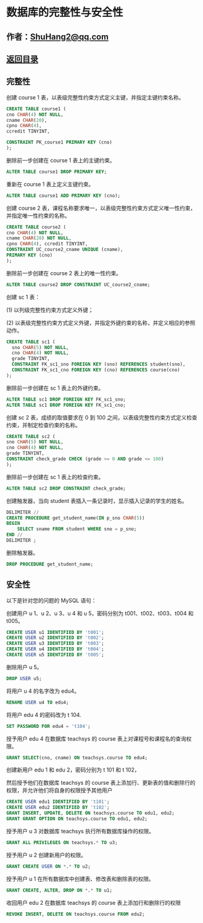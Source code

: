 # 数据库的完整性与安全性

## 作者：ShuHang2@qq.com

## [返回目录](MySQL.MD)

## 完整性

创建 course 1 表，以表级完整性约束方式定义主键，并指定主键约束名称。

```sql
CREATE TABLE course1 ( 
cno CHAR(4) NOT NULL, 
cname CHAR(20), 
cpno CHAR(4), 
ccredit TINYINT, 

CONSTRAINT PK_course1 PRIMARY KEY (cno)
);
```

删除前一步创建在 course 1 表上的主键约束。

```sql
ALTER TABLE course1 DROP PRIMARY KEY;
```

重新在 course 1 表上定义主键约束。

```sql
ALTER TABLE course1 ADD PRIMARY KEY (cno);
```

创建 course 2 表，课程名称要求唯一，以表级完整性约束方式定义唯一性约束，并指定唯一性约束的名称。

```sql
CREATE TABLE course2 ( 
cno CHAR(4) NOT NULL, 
cname CHAR(20) NOT NULL, 
cpno CHAR(4), ccredit TINYINT, 
CONSTRAINT UC_course2_cname UNIQUE (cname), 
PRIMARY KEY (cno) 
);
```

删除前一步创建在 course 2 表上的唯一性约束。

```sql
ALTER TABLE course2 DROP CONSTRAINT UC_course2_cname;
```

创建 sc 1 表：

(1) 以列级完整性约束方式定义外键；

(2) 以表级完整性约束方式定义外键，并指定外键约束的名称，并定义相应的参照动作。

```sql
CREATE TABLE sc1 (
  sno CHAR(5) NOT NULL,
  cno CHAR(4) NOT NULL,
  grade TINYINT,
  CONSTRAINT FK_sc1_sno FOREIGN KEY (sno) REFERENCES student(sno),
  CONSTRAINT FK_sc1_cno FOREIGN KEY (cno) REFERENCES course(cno)
);
```

删除前一步创建在 sc 1 表上的外键约束。

```sql
ALTER TABLE sc1 DROP FOREIGN KEY FK_sc1_sno;
ALTER TABLE sc1 DROP FOREIGN KEY FK_sc1_cno;
```

创建 sc 2 表，成绩的取值要求在 0 到 100 之间，以表级完整性约束方式定义检查约束，并制定检查约束的名称。

```sql
CREATE TABLE sc2 ( 
sno CHAR(5) NOT NULL, 
cno CHAR(4) NOT NULL, 
grade TINYINT, 
CONSTRAINT check_grade CHECK (grade >= 0 AND grade <= 100) 
);
```

删除前一步创建在 sc 1 表上的检查约束。

```sql
ALTER TABLE sc2 DROP CONSTRAINT check_grade;
```

创建触发器，当向 student 表插入一条记录时，显示插入记录的学生的姓名。  

```sql
DELIMITER // 
CREATE PROCEDURE get_student_name(IN p_sno CHAR(5)) 
BEGIN 
    SELECT sname FROM student WHERE sno = p_sno; 
END // 
DELIMITER ;
```

删除触发器。

```sql
DROP PROCEDURE get_student_name;
```

## 安全性

以下是针对您的问题的 MySQL 语句：

创建用户 u 1、u 2、u 3、u 4 和 u 5，密码分别为 t001、t002、t003、t004 和 t005。

```sql
CREATE USER u1 IDENTIFIED BY 't001';
CREATE USER u2 IDENTIFIED BY 't002';
CREATE USER u3 IDENTIFIED BY 't003';
CREATE USER u4 IDENTIFIED BY 't004';
CREATE USER u5 IDENTIFIED BY 't005';
```

删除用户 u 5。

```sql
DROP USER u5;
```

将用户 u 4 的名字改为 edu4。

```sql
RENAME USER u4 TO edu4;
```

将用户 edu 4 的密码改为 t 104.

```sql
SET PASSWORD FOR edu4 = 't104';
```

授予用户 edu 4 在数据库 teachsys 的 course 表上对课程号和课程名的查询权限。

```sql
GRANT SELECT(cno, cname) ON teachsys.course TO edu4;
```

创建新用户 edu 1 和 edu 2，密码分别为 t 101 和 t 102，

然后授予他们在数据库 teachsys 的 course 表上添加行、更新表的值和删除行的权限，并允许他们将自身的权限授予其他用户

```sql
CREATE USER edu1 IDENTIFIED BY 't101';
CREATE USER edu2 IDENTIFIED BY 't102';
GRANT INSERT, UPDATE, DELETE ON teachsys.course TO edu1, edu2;
GRANT GRANT OPTION ON teachsys.course TO edu1, edu2;
```

授予用户 u 3 对数据库 teachsys 执行所有数据库操作的权限。

```sql
GRANT ALL PRIVILEGES ON teachsys.* TO u3;
```

授予用户 u 2 创建新用户的权限。

```sql
GRANT CREATE USER ON *.* TO u2;
```

授予用户 u 1 在所有数据库中创建表、修改表和删除表的权限。

```sql
GRANT CREATE, ALTER, DROP ON *.* TO u1;
```

收回用户 edu 2 在数据库 teachsys 的 course 表上添加行和删除行的权限

```sql
REVOKE INSERT, DELETE ON teachsys.course FROM edu2;
```
